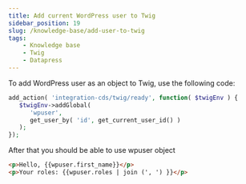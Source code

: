 ```yaml
---
title: Add current WordPress user to Twig
sidebar_position: 19
slug: /knowledge-base/add-user-to-twig
tags:
    - Knowledge base
    - Twig
    - Datapress
---
```


To add WordPress user as an object to Twig, use the following code:

```php
add_action( 'integration-cds/twig/ready', function( $twigEnv ) { 
   $twigEnv->addGlobal( 
      'wpuser', 
      get_user_by( 'id', get_current_user_id() ) 
   );
});
```

After that you should be able to use wpuser object

```html
<p>Hello, {{wpuser.first_name}}</p>
<p>Your roles: {{wpuser.roles | join (', ') }}</p>
```
